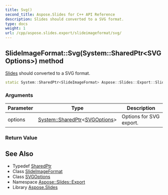 ```yaml
---
title: Svg()
second_title: Aspose.Slides for C++ API Reference
description: Slides should converted to a SVG format.
type: docs
weight: 1
url: /cpp/aspose.slides.export/slideimageformat/svg/
---
```

## SlideImageFormat::Svg(System::SharedPtr\<SVGOptions\>) method


[Slides](../../../aspose.slides/) should converted to a SVG format.

```cpp
static System::SharedPtr<SlideImageFormat> Aspose::Slides::Export::SlideImageFormat::Svg(System::SharedPtr<SVGOptions> options)
```


### Arguments

| Parameter | Type | Description |
| --- | --- | --- |
| options | [System::SharedPtr](../../../system/sharedptr/)\<[SVGOptions](../../svgoptions/)\> | Options for SVG export. |

### Return Value



## See Also

* Typedef [SharedPtr](../../system/sharedptr/)
* Class [SlideImageFormat](./)
* Class [SVGOptions](../svgoptions/)
* Namespace [Aspose::Slides::Export](../)
* Library [Aspose.Slides](../../)